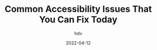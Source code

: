 ---
author: hdv
date: 2022-04-12
permalink: false
tags:
  - accessibility
target_url: https://hiddedevries.nl/en/blog/2022-04-12-common-accessibility-issues-that-you-can-fix-today/preview
title: Common Accessibility Issues That You Can Fix Today
---